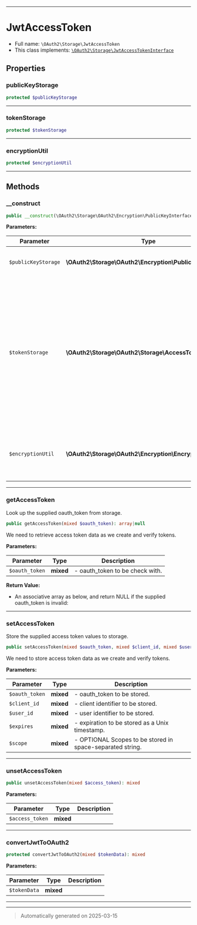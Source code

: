 ***

# JwtAccessToken





* Full name: `\OAuth2\Storage\JwtAccessToken`
* This class implements:
[`\OAuth2\Storage\JwtAccessTokenInterface`](./JwtAccessTokenInterface.md)



## Properties


### publicKeyStorage



```php
protected $publicKeyStorage
```






***

### tokenStorage



```php
protected $tokenStorage
```






***

### encryptionUtil



```php
protected $encryptionUtil
```






***

## Methods


### __construct



```php
public __construct(\OAuth2\Storage\OAuth2\Encryption\PublicKeyInterface $publicKeyStorage, \OAuth2\Storage\OAuth2\Storage\AccessTokenInterface $tokenStorage = null, \OAuth2\Storage\OAuth2\Encryption\EncryptionInterface $encryptionUtil = null): mixed
```








**Parameters:**

| Parameter | Type | Description |
|-----------|------|-------------|
| `$publicKeyStorage` | **\OAuth2\Storage\OAuth2\Encryption\PublicKeyInterface** | the public key encryption to use |
| `$tokenStorage` | **\OAuth2\Storage\OAuth2\Storage\AccessTokenInterface** | OPTIONAL persist the access token to another storage. This is useful if<br />you want to retain access token grant information somewhere, but<br />is not necessary when using this grant type. |
| `$encryptionUtil` | **\OAuth2\Storage\OAuth2\Encryption\EncryptionInterface** | OPTIONAL class to use for &quot;encode&quot; and &quot;decode&quot; functions. |





***

### getAccessToken

Look up the supplied oauth_token from storage.

```php
public getAccessToken(mixed $oauth_token): array|null
```

We need to retrieve access token data as we create and verify tokens.






**Parameters:**

| Parameter | Type | Description |
|-----------|------|-------------|
| `$oauth_token` | **mixed** | - oauth_token to be check with. |


**Return Value:**

- An associative array as below, and return NULL if the supplied oauth_token is invalid:




***

### setAccessToken

Store the supplied access token values to storage.

```php
public setAccessToken(mixed $oauth_token, mixed $client_id, mixed $user_id, mixed $expires, mixed $scope = null): mixed
```

We need to store access token data as we create and verify tokens.






**Parameters:**

| Parameter | Type | Description |
|-----------|------|-------------|
| `$oauth_token` | **mixed** | - oauth_token to be stored. |
| `$client_id` | **mixed** | - client identifier to be stored. |
| `$user_id` | **mixed** | - user identifier to be stored. |
| `$expires` | **mixed** | - expiration to be stored as a Unix timestamp. |
| `$scope` | **mixed** | - OPTIONAL Scopes to be stored in space-separated string. |





***

### unsetAccessToken



```php
public unsetAccessToken(mixed $access_token): mixed
```








**Parameters:**

| Parameter | Type | Description |
|-----------|------|-------------|
| `$access_token` | **mixed** |  |





***

### convertJwtToOAuth2



```php
protected convertJwtToOAuth2(mixed $tokenData): mixed
```








**Parameters:**

| Parameter | Type | Description |
|-----------|------|-------------|
| `$tokenData` | **mixed** |  |





***


***
> Automatically generated on 2025-03-15
